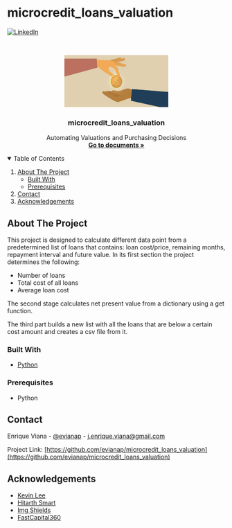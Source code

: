 # microcredit_loans_valuation
[![LinkedIn][linkedin-shield]][linkedin-url]
<!-- [![License][license-shield]][license-url] -->

<!-- PROJECT LOGO -->
<br />
<p align="center">
    <img src="https://github.com/evianap/microcredit_loans_valuation/blob/main/microloans/images/Microloans.jpeg" alt="Logo" width="240" height="120">
  </a>

  <h3 align="center">microcredit_loans_valuation</h3>

  <p align="center">
    Automating Valuations and Purchasing Decisions
    <br />
    <a href="https://github.com/evianap/microcredit_loans_valuation"><strong>Go to documents »</strong></a>
    <br />
  </p>
</p>

<!-- TABLE OF CONTENTS -->
<details open="open">
  <summary>Table of Contents</summary>
  <ol>
    <li>
      <a href="#about-the-project">About The Project</a>
      <ul>
        <li><a href="#built-with">Built With</a></li>
      </ul>
      <ul>
        <li><a href="#prerequisites">Prerequisites</a></li>
      </ul>
    </li>
    <li><a href="#contact">Contact</a></li>
    <li><a href="#acknowledgements">Acknowledgements</a></li>
  </ol>
</details>

<!-- ABOUT THE PROJECT -->
## About The Project

This project is designed to calculate different data point from a predetermined list of loans that contains: loan cost/price, remaining months, repayment interval and future value. In its first section the project determines the following:
  - Number of loans
  - Total cost of all loans
  - Average loan cost

The second stage calculates net present value from a dictionary using a get function.

The third part builds a new list with all the loans that are below a certain cost amount and creates a csv file from it.

### Built With

<!-- This section should list any major frameworks that you built your project using. Leave any add-ons/plugins for the acknowledgements section. Here are a few examples. -->

* [Python](https://www.python.org/)

### Prerequisites

<!-- This is an example of how to list things you need to use the software and how to install them. -->
* Python

<!-- CONTACT -->
## Contact

Enrique Viana - [@evianap][linkedin-url] - j.enrique.viana@gmail.com

Project Link: [https://github.com/evianap/microcredit_loans_valuation](https://github.com/evianap/microcredit_loans_valuation)

<!-- ACKNOWLEDGEMENTS -->
## Acknowledgements

* [Kevin Lee](https://github.com/kevinclee26/)
* [Hitarth Smart]()
* [Img Shields](https://shields.io)
* [FastCapital360](https://www.fastcapital360.com/wp-content/uploads/2021/07/Graphic_01-9.jpg)

<!-- MARKDOWN LINKS & IMAGES -->
<!-- https://www.markdownguide.org/basic-syntax/#reference-style-links -->

<!-- [license-shield]: 
[license-url]:  -->
[linkedin-shield]: https://img.shields.io/badge/-LinkedIn-black.svg?style=for-the-badge&logo=linkedin&colorB=555
[linkedin-url]: https://www.linkedin.com/in/enriqueviana/
[product-screenshot]: https://www.fastcapital360.com/wp-content/uploads/2021/07/Graphic_01-9.jpg
[product-url]: https://www.fastcapital360.com/wp-content/uploads/2021/07/Graphic_01-9.jpg
